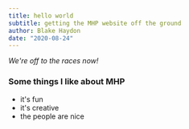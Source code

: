 ```yaml
---
title: hello world
subtitle: getting the MHP website off the ground
author: Blake Haydon
date: "2020-08-24"
---
```


_We're off to the races now!_

### Some things I like about MHP

- it's fun
- it's creative
- the people are nice
